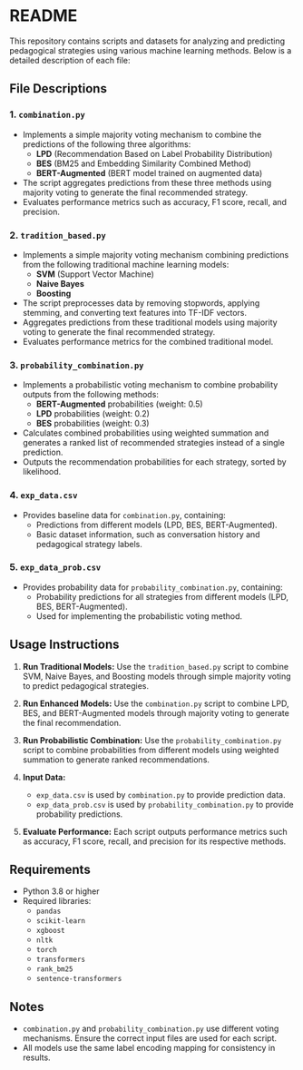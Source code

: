 # README

This repository contains scripts and datasets for analyzing and predicting pedagogical strategies using various machine learning methods. Below is a detailed description of each file:

## File Descriptions

### 1. `combination.py`
- Implements a simple majority voting mechanism to combine the predictions of the following three algorithms:
  - **LPD** (Recommendation Based on Label Probability Distribution)
  - **BES** (BM25 and Embedding Similarity Combined Method)
  - **BERT-Augmented** (BERT model trained on augmented data)
- The script aggregates predictions from these three methods using majority voting to generate the final recommended strategy.
- Evaluates performance metrics such as accuracy, F1 score, recall, and precision.

### 2. `tradition_based.py`
- Implements a simple majority voting mechanism combining predictions from the following traditional machine learning models:
  - **SVM** (Support Vector Machine)
  - **Naive Bayes**
  - **Boosting**
- The script preprocesses data by removing stopwords, applying stemming, and converting text features into TF-IDF vectors.
- Aggregates predictions from these traditional models using majority voting to generate the final recommended strategy.
- Evaluates performance metrics for the combined traditional model.

### 3. `probability_combination.py`
- Implements a probabilistic voting mechanism to combine probability outputs from the following methods:
  - **BERT-Augmented** probabilities (weight: 0.5)
  - **LPD** probabilities (weight: 0.2)
  - **BES** probabilities (weight: 0.3)
- Calculates combined probabilities using weighted summation and generates a ranked list of recommended strategies instead of a single prediction.
- Outputs the recommendation probabilities for each strategy, sorted by likelihood.

### 4. `exp_data.csv`
- Provides baseline data for `combination.py`, containing:
  - Predictions from different models (LPD, BES, BERT-Augmented).
  - Basic dataset information, such as conversation history and pedagogical strategy labels.

### 5. `exp_data_prob.csv`
- Provides probability data for `probability_combination.py`, containing:
  - Probability predictions for all strategies from different models (LPD, BES, BERT-Augmented).
  - Used for implementing the probabilistic voting method.

## Usage Instructions

1. **Run Traditional Models:**
   Use the `tradition_based.py` script to combine SVM, Naive Bayes, and Boosting models through simple majority voting to predict pedagogical strategies.

2. **Run Enhanced Models:**
   Use the `combination.py` script to combine LPD, BES, and BERT-Augmented models through majority voting to generate the final recommendation.

3. **Run Probabilistic Combination:**
   Use the `probability_combination.py` script to combine probabilities from different models using weighted summation to generate ranked recommendations.

4. **Input Data:**
   - `exp_data.csv` is used by `combination.py` to provide prediction data.
   - `exp_data_prob.csv` is used by `probability_combination.py` to provide probability predictions.

5. **Evaluate Performance:**
   Each script outputs performance metrics such as accuracy, F1 score, recall, and precision for its respective methods.

## Requirements

- Python 3.8 or higher
- Required libraries:
  - `pandas`
  - `scikit-learn`
  - `xgboost`
  - `nltk`
  - `torch`
  - `transformers`
  - `rank_bm25`
  - `sentence-transformers`

## Notes

- `combination.py` and `probability_combination.py` use different voting mechanisms. Ensure the correct input files are used for each script.
- All models use the same label encoding mapping for consistency in results.